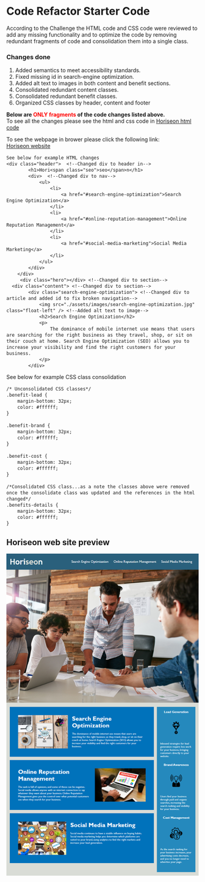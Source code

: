 # Code Refactor Starter Code
According to the Challenge the HTML code and CSS code were reviewed to add any missing functionality and to optimize the code by removing redundant fragments of code and consolidation them into a single class.

### Changes done
1. Added semantics to meet accessibility standards.
2. Fixed missing id in search-engine optimization.
3. Added alt text to images in both content and benefit sections.
4. Consolidated redundant content classes.
5. Consolidated redundant benefit classes.
6. Organized CSS classes by header, content and footer

**Below are <span style="color:red">ONLY fragments</span> of the code changes listed above.<br />**
To see all the changes please see the html and css code in [Horiseon html code](https://github.com/darkjuanjo/Horiseon)

To see the webpage in brower please click the following link: <br/>
[Horiseon website](https://darkjuanjo.github.io/Horiseon/)

```
See below for example HTML changes
<div class="header">  <!--Changed div to header in-->
        <h1>Hori<span class="seo">seo</span>n</h1>
        <div>  <!--Changed div to nav-->
            <ul>
                <li>
                    <a href="#search-engine-optimization">Search Engine Optimization</a>
                </li>
                <li>
                    <a href="#online-reputation-management">Online Reputation Management</a>
                </li>
                <li>
                    <a href="#social-media-marketing">Social Media Marketing</a>
                </li>
            </ul>
        </div>
    </div>
     <div class="hero"></div> <!--Changed div to section-->
  <div class="content"> <!--Changed div to section-->
        <div class="search-engine-optimization"> <!--Changed div to article and added id to fix broken navigation-->
            <img src="./assets/images/search-engine-optimization.jpg" class="float-left" /> <!--Added alt text to image-->
            <h2>Search Engine Optimization</h2>
            <p>
                The dominance of mobile internet use means that users are searching for the right business as they travel, shop, or sit on their couch at home. Search Engine Optimization (SEO) allows you to increase your visibility and find the right customers for your business.
            </p>
        </div>

```
See below for example CSS class consolidation
```
/* Unconsolidated CSS classes*/
.benefit-lead {
    margin-bottom: 32px;
    color: #ffffff;
}

.benefit-brand {
    margin-bottom: 32px;
    color: #ffffff;
}

.benefit-cost {
    margin-bottom: 32px;
    color: #ffffff;
}

/*Consolidated CSS class...as a note the classes above were removed once the consolidate class was updated and the references in the html changed*/
.benefits-details {
    margin-bottom: 32px;
    color: #ffffff;
}
```
## Horiseon web site preview
![alt Horiseon web page preview](./assets/images/01-html-css-git-homework-demo.png)